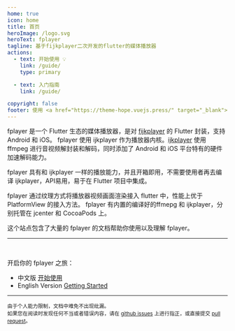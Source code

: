 ```yaml
---
home: true
icon: home
title: 首页
heroImage: /logo.svg
heroText: fplayer
tagline: 基于fijkplayer二次开发的flutter的媒体播放器
actions:
  - text: 开始使用 💡
    link: /guide/
    type: primary

  - text: 入门指南
    link: /guide/

copyright: false
footer: 使用 <a href="https://theme-hope.vuejs.press/" target="_blank">VuePress Theme Hope</a> 主题, 版权所有 © fplayer -- Flutter plugin for video player 2023
---
```



fplayer 是一个 Flutter 生态的媒体播放器，是对 [fijkplayer](https://github.com/befovy/fijkplayer) 的 Flutter 封装，支持 Android 和 iOS。
fplayer 使用 ijkplayer 作为播放器内核。[ijkplayer](https://github.com/bilibili/ijkplayer) 使用 ffmpeg 进行音视频解封装和解码，同时添加了 Android 和 iOS 平台特有的硬件加速解码能力。

fplayer 具有和 ijkplayer 一样的播放能力，并且开箱即用，不需要使用者再去编译 ijkplayer，API易用，易于在 Flutter 项目中集成。

fplayer 通过纹理方式将播放器视频画面渲染接入 flutter 中，性能上优于 PlatformView 的接入方法。
fplayer 有内置的编译好的ffmepg 和 ijkplayer，分别托管在 jcenter 和 CocoaPods 上。

这个站点包含了大量的 fplayer 的文档帮助你使用以及理解 fplayer。

------
&nbsp; &nbsp;

开启你的 fplayer 之旅：

* 中文版 [开始使用](/)
* English Version [Getting Started](/en/)

<!-- * Read news, hints and tips on our [developer blog][]. -->
<!-- * Read the latest [release notes][]. -->
<!-- * Browse the library [Javadoc][]. -->
<!-- * Browse the source code for the [latest release][] and current [tip of tree][]. -->


------

<span><small> 由于个人能力限制，文档中难免不出现纰漏。  
如果您在阅读时发现任何不当或者错误内容，请在 [github issues](https://github.com/FlutterPlayer/fplayer/issues) 上进行指正，或直接提交 [pull request](https://github.com/FlutterPlayer/fplayer/pulls)。 </small></span>

<script async src="https://pagead2.googlesyndication.com/pagead/js/adsbygoogle.js?client=ca-pub-5039983089268679"
     crossorigin="anonymous">
</script>
